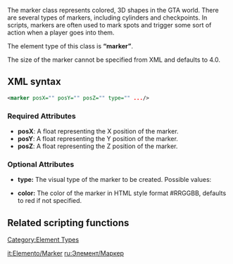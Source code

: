 The marker class represents colored, 3D shapes in the GTA world. There are several types of markers, including cylinders and checkpoints. In scripts, markers are often used to mark spots and trigger some sort of action when a player goes into them.

The element type of this class is **“marker”**.

The size of the marker cannot be specified from XML and defaults to 4.0.

XML syntax
----------

``` xml
<marker posX="" posY="" posZ="" type="" .../>
```

### Required Attributes

-   **posX**: A float representing the X position of the marker.
-   **posY**: A float representing the Y position of the marker.
-   **posZ**: A float representing the Z position of the marker.

### Optional Attributes

-   **type:** The visual type of the marker to be created. Possible values:

-   **color:** The color of the marker in HTML style format \#RRGGBB, defaults to red if not specified.

Related scripting functions
---------------------------

[Category:Element Types](/Category:Element_Types.md "wikilink")

[it:Elemento/Marker](/it:Elemento/Marker.md "wikilink") [ru:Элемент/Маркер](/ru:Элемент/Маркер.md "wikilink")
